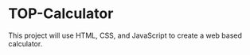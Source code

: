 # TOP-Calculator

This project will use HTML, CSS, and JavaScript to create a web based calculator.

